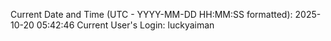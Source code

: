 Current Date and Time (UTC - YYYY-MM-DD HH:MM:SS formatted): 2025-10-20 05:42:46
Current User's Login: luckyaiman
